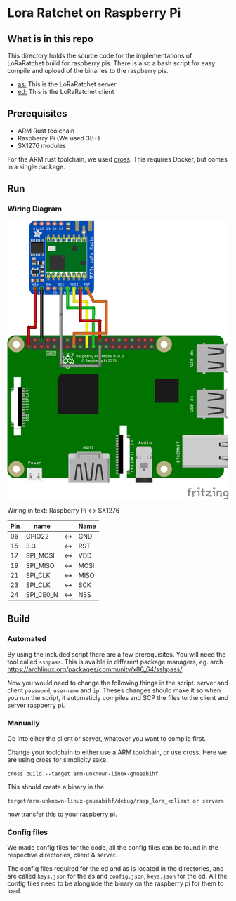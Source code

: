# Lora Ratchet on Raspberry Pi

## What is in this repo

This directory holds the source code for the implementations of LoRaRatchet build for raspberry pis. There is also a bash script for easy compile and upload of the binaries to the raspberry pis.

* [as:](https://github.com/DavidCarl/loraRatchetThesis/tree/main/raspberry/as) This is the LoRaRatchet server
* [ed:](https://github.com/DavidCarl/loraRatchetThesis/tree/main/raspberry/ed) This is the LoRaRatchet client

## Prerequisites

* ARM Rust toolchain
* Raspberry Pi (We used 3B+)
* SX1276 modules

For the ARM rust toolchain, we used [cross](https://github.com/cross-rs/cross). This requires Docker, but comes in a single package.

## Run

### Wiring Diagram

![Wiring Diagram](https://github.com/DavidCarl/loraRatchetThesis/blob/main/raspberry/resources/wiring_diagram.png?raw=true)

Wiring in text:
Raspberry Pi <-> SX1276

| Pin | name       |      | Name  |
|-----|------------|------|-------|
| 06  | GPIO22     | <->  | GND   |
| 15  | 3.3        | <->  | RST   |
| 17  | SPI_MOSI   | <->  | VDD   |
| 19  | SPI_MISO   | <->  | MOSI  |
| 21  | SPI_CLK    | <->  | MISO  |
| 23  | SPI_CLK    | <->  | SCK   |
| 24  | SPI_CE0_N  | <->  | NSS   |

## Build

### Automated

By using the included script there are a few prerequisites. You will need the tool called `sshpass`. This is avaible in different package managers, eg. arch https://archlinux.org/packages/community/x86_64/sshpass/

Now you would need to change the following things in the script. server and client `password`, `username` and `ip`. Theses changes should make it so when you run the script, it automaticly compiles and SCP the files to the client and server raspberry pi.

### Manually

Go into eiher the client or server, whatever you want to compile first. 

Change your toolchain to either use a ARM toolchain, or use cross. Here we are using cross for simplicity sake.

`cross build --target arm-unknown-linux-gnueabihf`

This should create a binary in the 

`target/arm-unknown-linux-gnueabihf/debug/rasp_lora_<client or server>`

now transfer this to your raspberry pi.

### Config files

We made config files for the code, all the config files can be found in the respective directories, client & server.

The config files required for the ed and as is located in the directories, and are called `keys.json` for the as and `config.json`, `keys.json` for the ed. All the config files need to be alongside the binary on the raspberry pi for them to load.